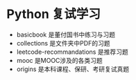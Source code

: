 # Python 复试学习

- basicbook 是董付国书中练习与习题
- collections 是文件夹中PDF的习题
- leetcode-recommandations 是推荐习题
- mooc 是MOOC涉及的各类习题
- origins 是本科课程、保研、考研复试真题

